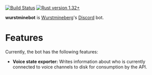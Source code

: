 [![Build Status]][travis] [![Rust version 1.32+]][rust]

[Build Status]: https://travis-ci.org/wurstmineberg/wurstminebot-discord.svg?branch=master
[travis]: https://travis-ci.org/wurstmineberg/wurstminebot-discord
[Rust version 1.32+]: https://img.shields.io/badge/rust-1.32+-93450a.svg
[rust]: https://blog.rust-lang.org/2019/01/17/Rust-1.32.0.html

**wurstminebot** is [Wurstmineberg](https://wurstmineberg.de/)'s [Discord](https://discordapp.com/) bot.

# Features

Currently, the bot has the following features:

* **Voice state exporter:** Writes information about who is currently connected to voice channels to disk for consumption by the API.
